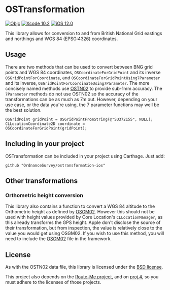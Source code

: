 # OSTransformation
[![Objc](https://img.shields.io/badge/objx-green.svg)](https://swift.org)
[![Xcode 10.2](https://img.shields.io/badge/Xcode-10.3-green.svg)](https://developer.apple.com/xcode/)
[![iOS 12.0](https://img.shields.io/badge/iOS-9.0-green.svg)](https://developer.apple.com/ios/)

This library allows for conversion to and from British National Grid eastings
and northings and WGS 84 (EPSG:4326) coordinates.

## Usage
There are two methods that can be used to convert between BNG grid points and
WGS 84 coordinates, `OSCoordinateForGridPoint` and its inverse
`OSGridPointForCoordinate`, and `OSCoordinateForGridPointUsing7Parameter` and its
inverse, `OSGridPointForCoordinateUsing7Parameter`. The more concisely named
methods use [OSTN02](https://www.ordnancesurvey.co.uk/business-and-government/help-and-support/navigation-technology/os-net/ostn02-ntv2-format.html)
to provide sub-1mm accuracy. The `7Parameter` methods do not use OSTN02 so the
accuracy of the transformations can be as much as 7m out. However, depending on
your use case, or the data you're using, the 7 parameter functions may well be
the best solution.

```
OSGridPoint gridPoint = OSGridPointFromString(@"SU372155", NULL);
CLLocationCoordinate2D coordinate = OSCoordinateForGridPoint(gridPoint);
```

## Including in your project
OSTransformation can be included in your project using Carthage. Just add:
```
github "OrdnanceSurvey/ostransformation-ios"
```

## Other transformations
### Orthometric height conversion
This library also contains a function to convert a WGS 84 altitude to the Orthometric
height as defined by [OSGM02](http://www.ordnancesurvey.co.uk/business-and-government/help-and-support/navigation-technology/os-net/formats-for-developers.html
). However this should not be used with height values provided by Core Location's
`CLLocationManager`, as this already transforms the GPS height. Apple don't disclose
the source of their transformation, but from inspection, the value is relatively
close to the value you would get using OSGM02. If you wish to use this method,
you will need to include the [OSGM02](OSTransformation/OSGM02) file in the framework.

## License
As with the OSTN02 data file, this library is licensed under the [BSD license](LICENSE).

This project also depends on the [Route-Me project](https://github.com/route-me/route-me),
and on [proj.4](https://github.com/OSGeo/proj.4), so you must adhere to the licenses
of those projects.
